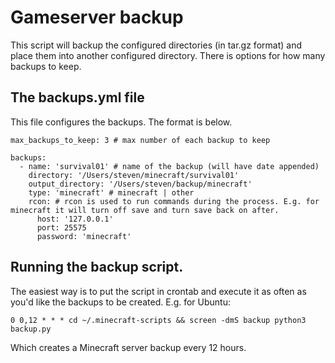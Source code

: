 # Gameserver backup
This script will backup the configured directories (in tar.gz format) and place them into another configured directory. There is options for how many backups to keep.

## The backups.yml file   
This file configures the backups. The format is below.   
```
max_backups_to_keep: 3 # max number of each backup to keep

backups:
  - name: 'survival01' # name of the backup (will have date appended)
    directory: '/Users/steven/minecraft/survival01'
    output_directory: '/Users/steven/backup/minecraft'
    type: 'minecraft' # minecraft | other
    rcon: # rcon is used to run commands during the process. E.g. for minecraft it will turn off save and turn save back on after.
      host: '127.0.0.1'
      port: 25575
      password: 'minecraft'
```

## Running the backup script.
The easiest way is to put the script in crontab and execute it as often as you'd like the backups to be created. E.g. for Ubuntu:  
```
0 0,12 * * * cd ~/.minecraft-scripts && screen -dmS backup python3 backup.py
```
Which creates a Minecraft server backup every 12 hours.
